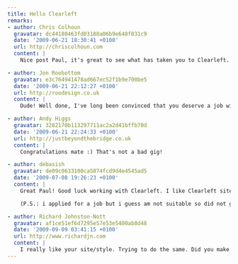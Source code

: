 ```yaml
---
title: Hello Clearleft
remarks:
- author: Chris Colhoun
  gravatar: dc44180463fd03188a06b9e648f031c9
  date: '2009-06-21 18:30:41 +0100'
  url: http://chriscolhoun.com
  content: |
    Nice post Paul, it's great to see what has taken you to Clearleft. So we are both kinda new to the office then? :)

- author: Jon Roobottom
  gravatar: e3c764941478ad667ec52f1b9e700be5
  date: '2009-06-21 22:12:27 +0100'
  url: http://roodesign.co.uk
  content: |
    Dude! Well done, I've long been convinced that you deserve a job with a company that will grow your creative talents - and I feel that no one fits the bill better than Clearleft. I look forward to seeing your work over the coming months.

- author: Andy Higgs
  gravatar: 3282170b113297711ac2a2d41bffb70d
  date: '2009-06-21 22:24:33 +0100'
  url: http://justbeyondthebridge.co.uk
  content: |
    Congratulations mate :) That's not a bad gig!

- author: debasish
  gravatar: de09c0633100ca5874fcd9d4e4545ad5
  date: '2009-07-08 19:26:23 +0100'
  content: |
    Great Paul! Good luck working with Clearleft. I like Clearleft site a lot and since past few months have been following it a bit, I think they are experts.

    (P.S.: i applied for a job but i guess am not suitable so did not get a reply, but thats ok :)

- author: Richard Johnston-Nott
  gravatar: af1ce51ef6d7295e57e53e5400ab8d48
  date: '2009-09-09 03:41:15 +0100'
  url: http://www.richardjn.com
  content: |
    I really like your site/style. Trying to do the same. Did you make your site theme yourself?
---
```

